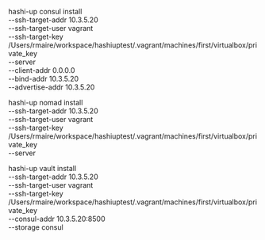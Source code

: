 hashi-up consul install \
    --ssh-target-addr 10.3.5.20 \
    --ssh-target-user vagrant \
    --ssh-target-key /Users/rmaire/workspace/hashiuptest/.vagrant/machines/first/virtualbox/private_key \
    --server \
    --client-addr 0.0.0.0 \
    --bind-addr 10.3.5.20 \
    --advertise-addr 10.3.5.20

hashi-up nomad install \
    --ssh-target-addr 10.3.5.20 \
    --ssh-target-user vagrant \
    --ssh-target-key /Users/rmaire/workspace/hashiuptest/.vagrant/machines/first/virtualbox/private_key \
    --server

hashi-up vault install \
    --ssh-target-addr 10.3.5.20 \
    --ssh-target-user vagrant \
    --ssh-target-key /Users/rmaire/workspace/hashiuptest/.vagrant/machines/first/virtualbox/private_key \
    --consul-addr 10.3.5.20:8500 \
    --storage consul
